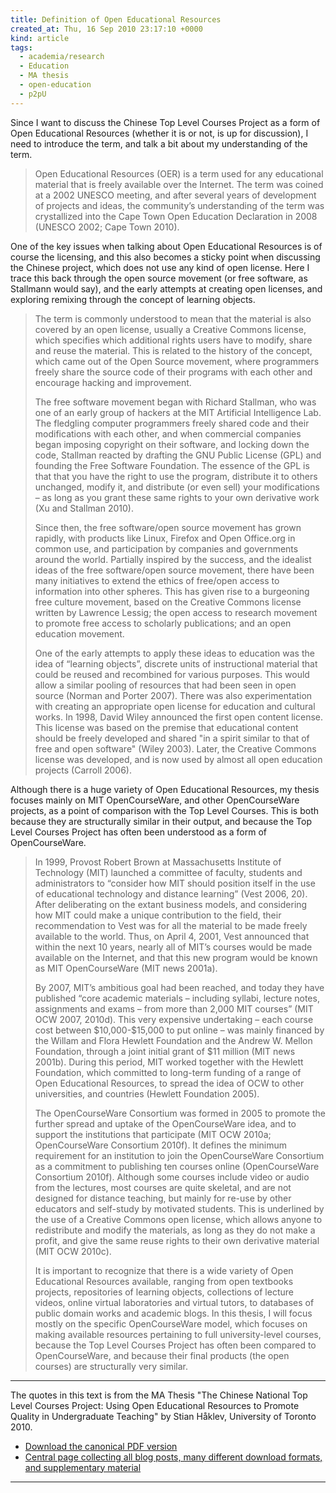```yaml
---
title: Definition of Open Educational Resources
created_at: Thu, 16 Sep 2010 23:17:10 +0000
kind: article
tags:
  - academia/research
  - Education
  - MA thesis
  - open-education
  - p2pU
---
```


Since I want to discuss the Chinese Top Level Courses Project as a form
of Open Educational Resources (whether it is or not, is up for
discussion), I need to introduce the term, and talk a bit about my
understanding of the term.

> Open Educational Resources (OER) is a term used for any educational
> material that is freely available over the Internet. The term was
> coined at a 2002 UNESCO meeting, and after several years of
> development of projects and ideas, the community’s understanding of
> the term was crystallized into the Cape Town Open Education
> Declaration in 2008 (UNESCO 2002; Cape Town 2010).

One of the key issues when talking about Open Educational Resources is
of course the licensing, and this also becomes a sticky point when
discussing the Chinese project, which does not use any kind of open
license. Here I trace this back through the open source movement (or
free software, as Stallmann would say), and the early attempts at
creating open licenses, and exploring remixing through the concept of
learning objects.

> The term is commonly understood to mean that the material is also
> covered by an open license, usually a Creative Commons license, which
> specifies which additional rights users have to modify, share and
> reuse the material. This is related to the history of the concept,
> which came out of the Open Source movement, where programmers freely
> share the source code of their programs with each other and encourage
> hacking and improvement.
>
> The free software movement began with Richard Stallman, who was one of
> an early group of hackers at the MIT Artificial Intelligence Lab. The
> fledgling computer programmers freely shared code and their
> modifications with each other, and when commercial companies began
> imposing copyright on their software, and locking down the code,
> Stallman reacted by drafting the GNU Public License (GPL) and founding
> the Free Software Foundation. The essence of the GPL is that that you
> have the right to use the program, distribute it to others unchanged,
> modify it, and distribute (or even sell) your modifications – as long
> as you grant these same rights to your own derivative work (Xu and
> Stallman 2010).
>
> Since then, the free software/open source movement has grown rapidly,
> with products like Linux, Firefox and Open Office.org in common use,
> and participation by companies and governments around the world.
> Partially inspired by the success, and the idealist ideas of the free
> software/open source movement, there have been many initiatives to
> extend the ethics of free/open access to information into other
> spheres. This has given rise to a burgeoning free culture movement,
> based on the Creative Commons license written by Lawrence Lessig; the
> open access to research movement to promote free access to scholarly
> publications; and an open education movement.
>
> One of the early attempts to apply these ideas to education was the
> idea of “learning objects”, discrete units of instructional material
> that could be reused and recombined for various purposes. This would
> allow a similar pooling of resources that had been seen in open source
> (Norman and Porter 2007). There was also experimentation with creating
> an appropriate open license for education and cultural works. In 1998,
> David Wiley announced the first open content license. This license was
> based on the premise that educational content should be freely
> developed and shared "in a spirit similar to that of free and open
> software" (Wiley 2003). Later, the Creative Commons license was
> developed, and is now used by almost all open education projects
> (Carroll 2006).

Although there is a huge variety of Open Educational Resources, my
thesis focuses mainly on MIT OpenCourseWare, and other OpenCourseWare
projects, as a point of comparison with the Top Level Courses. This is
both because they are structurally similar in their output, and because
the Top Level Courses Project has often been understood as a form of
OpenCourseWare.

> In 1999, Provost Robert Brown at Massachusetts Institute of Technology
> (MIT) launched a committee of faculty, students and administrators to
> “consider how MIT should position itself in the use of educational
> technology and distance learning” (Vest 2006, 20). After deliberating
> on the extant business models, and considering how MIT could make a
> unique contribution to the field, their recommendation to Vest was for
> all the material to be made freely available to the world. Thus, on
> April 4, 2001, Vest announced that within the next 10 years, nearly
> all of MIT’s courses would be made available on the Internet, and that
> this new program would be known as MIT OpenCourseWare (MIT news
> 2001a).
>
> By 2007, MIT’s ambitious goal had been reached, and today they have
> published “core academic materials – including syllabi, lecture notes,
> assignments and exams – from more than 2,000 MIT courses” (MIT OCW
> 2007, 2010d). This very expensive undertaking – each course cost
> between \$10,000-\$15,000 to put online – was mainly financed by the
> Willam and Flora Hewlett Foundation and the Andrew W. Mellon
> Foundation, through a joint initial grant of \$11 million (MIT news
> 2001b). During this period, MIT worked together with the Hewlett
> Foundation, which committed to long-term funding of a range of Open
> Educational Resources, to spread the idea of OCW to other
> universities, and countries (Hewlett Foundation 2005).
>
> The OpenCourseWare Consortium was formed in 2005 to promote the
> further spread and uptake of the OpenCourseWare idea, and to support
> the institutions that participate (MIT OCW 2010a; OpenCourseWare
> Consortium 2010f). It defines the minimum requirement for an
> institution to join the OpenCourseWare Consortium as a commitment to
> publishing ten courses online (OpenCourseWare Consortium 2010f).
> Although some courses include video or audio from the lectures, most
> courses are quite skeletal, and are not designed for distance
> teaching, but mainly for re-use by other educators and self-study by
> motivated students. This is underlined by the use of a Creative
> Commons open license, which allows anyone to redistribute and modify
> the materials, as long as they do not make a profit, and give the same
> reuse rights to their own derivative material (MIT OCW 2010c).
>
> It is important to recognize that there is a wide variety of Open
> Educational Resources available, ranging from open textbooks projects,
> repositories of learning objects, collections of lecture videos,
> online virtual laboratories and virtual tutors, to databases of public
> domain works and academic blogs. In this thesis, I will focus mostly
> on the specific OpenCourseWare model, which focuses on making
> available resources pertaining to full university-level courses,
> because the Top Level Courses Project has often been compared to
> OpenCourseWare, and because their final products (the open courses)
> are structurally very similar.

* * * * *

The quotes in this text is from the MA Thesis "The Chinese National Top
Level Courses Project: Using Open Educational Resources to Promote
Quality in Undergraduate Teaching" by Stian Håklev, University of
Toronto 2010.

-   [Download the canonical PDF
  version](http://reganmian.net/top-level-courses/Haklev_Stian_201009_MA_thesis.pdf)
-   [Central page collecting all blog posts, many different download
  formats, and supplementary
  material](http://reganmian.net/top-level-courses)

* * * * *
